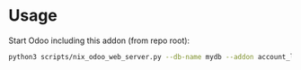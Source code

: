 # Usage

Start Odoo including this addon (from repo root):

```bash
python3 scripts/nix_odoo_web_server.py --db-name mydb --addon account_lock_to_date
```
